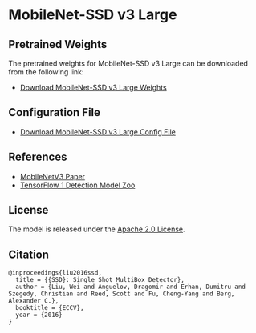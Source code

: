# MobileNet-SSD v3 Large

## Pretrained Weights

The pretrained weights for MobileNet-SSD v3 Large can be downloaded from the following link:

- [Download MobileNet-SSD v3 Large Weights](http://download.tensorflow.org/models/object_detection/ssd_mobilenet_v3_large_coco_2020_01_14.tar.gz)

## Configuration File

- [Download MobileNet-SSD v3 Large Config File](https://gist.github.com/dkurt/54a8e8b51beb3bd3f770b79e56927bd7/raw/2a20064a9d33b893dd95d2567da126d0ecd03e85/ssd_mobilenet_v3_large_coco_2020_01_14.pbtxt)

## References

- [MobileNetV3 Paper](https://arxiv.org/abs/1905.02244v5)
- [TensorFlow 1 Detection Model Zoo](https://github.com/tensorflow/models/blob/master/research/object_detection/g3doc/tf1_detection_zoo.md)

## License

The model is released under the [Apache 2.0 License](https://github.com/tensorflow/models/blob/master/LICENSE).

## Citation
```text
@inproceedings{liu2016ssd,
  title = {{SSD}: Single Shot MultiBox Detector},
  author = {Liu, Wei and Anguelov, Dragomir and Erhan, Dumitru and Szegedy, Christian and Reed, Scott and Fu, Cheng-Yang and Berg, Alexander C.},
  booktitle = {ECCV},
  year = {2016}
}
```
